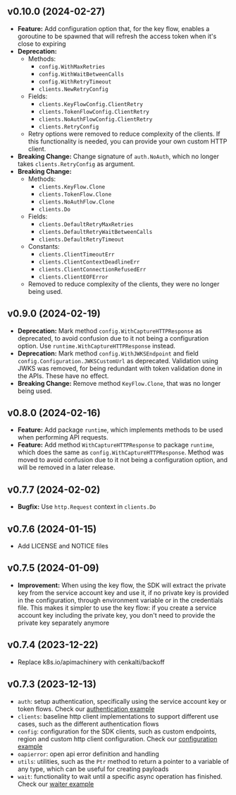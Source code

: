 ## v0.10.0 (2024-02-27)

- **Feature:** Add configuration option that, for the key flow, enables a goroutine to be spawned that will refresh the access token when it's close to expiring
- **Deprecation:**
  - Methods:
    - `config.WithMaxRetries`
    - `config.WithWaitBetweenCalls`
    - `config.WithRetryTimeout`
    - `clients.NewRetryConfig`
  - Fields:
    - `clients.KeyFlowConfig.ClientRetry`
    - `clients.TokenFlowConfig.ClientRetry`
    - `clients.NoAuthFlowConfig.ClientRetry`
    - `clients.RetryConfig`
  - Retry options were removed to reduce complexity of the clients. If this functionality is needed, you can provide your own custom HTTP client.
- **Breaking Change:** Change signature of `auth.NoAuth`, which no longer takes `clients.RetryConfig` as argument.
- **Breaking Change:**
  - Methods:
    - `clients.KeyFlow.Clone`
    - `clients.TokenFlow.Clone`
    - `clients.NoAuthFlow.Clone`
    - `clients.Do`
  - Fields:
    - `clients.DefaultRetryMaxRetries`
    - `clients.DefaultRetryWaitBetweenCalls`
    - `clients.DefaultRetryTimeout`
  - Constants:
    - `clients.ClientTimeoutErr`
    - `clients.ClientContextDeadlineErr`
    - `clients.ClientConnectionRefusedErr`
    - `clients.ClientEOFError`
  - Removed to reduce complexity of the clients, they were no longer being used.

## v0.9.0 (2024-02-19)

- **Deprecation:** Mark method `config.WithCaptureHTTPResponse` as deprecated, to avoid confusion due to it not being a configuration option. Use `runtime.WithCaptureHTTPResponse` instead.
- **Deprecation:** Mark method `config.WithJWKSEndpoint` and field `config.Configuration.JWKSCustomUrl` as deprecated. Validation using JWKS was removed, for being redundant with token validation done in the APIs. These have no effect.
- **Breaking Change:** Remove method `KeyFlow.Clone`, that was no longer being used.

## v0.8.0 (2024-02-16)

- **Feature:** Add package `runtime`, which implements methods to be used when performing API requests.
- **Feature:** Add method `WithCaptureHTTPResponse` to package `runtime`, which does the same as `config.WithCaptureHTTPResponse`. Method was moved to avoid confusion due to it not being a configuration option, and will be removed in a later release.

## v0.7.7 (2024-02-02)

- **Bugfix:** Use `http.Request` context in `clients.Do`

## v0.7.6 (2024-01-15)

- Add LICENSE and NOTICE files

## v0.7.5 (2024-01-09)

- **Improvement:** When using the key flow, the SDK will extract the private key from the service account key and use it, if no private key is provided in the configuration, through environment variable or in the credentials file. This makes it simpler to use the key flow: if you create a service account key including the private key, you don't need to provide the private key separately anymore

## v0.7.4 (2023-12-22)

- Replace k8s.io/apimachinery with cenkalti/backoff

## v0.7.3 (2023-12-13)

- `auth`: setup authentication, specifically using the service account key or token flows. Check our [authentication example](https://github.com/stackitcloud/stackit-sdk-go/blob/main/examples/authentication/authentication.go)
- `clients`: baseline http client implementations to support different use cases, such as the different authentication flows
- `config`: configuration for the SDK clients, such as custom endpoints, region and custom http client configuration. Check our [configuration example](https://github.com/stackitcloud/stackit-sdk-go/blob/main/examples/configuration/configuration.go)
- `oapierror`: open api error definition and handling
- `utils`: utilities, such as the `Ptr` method to return a pointer to a variable of any type, which can be useful for creating payloads
- `wait`: functionality to wait until a specific async operation has finished. Check our [waiter example](https://github.com/stackitcloud/stackit-sdk-go/blob/main/examples/waiter/waiter.go)

